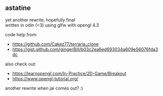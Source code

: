 ## astatine
yet another rewrite, hopefully final  
written in odin (<3) using glfw with opengl 4.3

code help from:
- https://github.com/Cakez77/terraria_clone
- https://gist.github.com/gingerBill/b03c2ea6ed693034a609e56076fda3dc

also check out:
- https://learnopengl.com/In-Practice/2D-Game/Breakout
- https://www.opengl-tutorial.org/

another rewrite when jai comes out? :)
